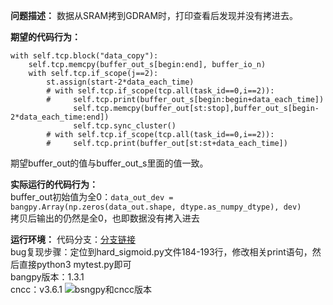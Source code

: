 **问题描述：**
数据从SRAM拷到GDRAM时，打印查看后发现并没有拷进去。

**期望的代码行为：**
```
with self.tcp.block("data_copy"):
    self.tcp.memcpy(buffer_out_s[begin:end], buffer_io_n)
    with self.tcp.if_scope(j==2):
        st.assign(start-2*data_each_time)
        # with self.tcp.if_scope(tcp.all(task_id==0,i==2)):
        #     self.tcp.print(buffer_out_s[begin:begin+data_each_time])
              self.tcp.memcpy(buffer_out[st:stop],buffer_out_s[begin-2*data_each_time:end])
              self.tcp.sync_cluster()
        # with self.tcp.if_scope(tcp.all(task_id==0,i==2)):
        #     self.tcp.print(buffer_out[st:st+data_each_time])
```
期望buffer_out的值与buffer_out_s里面的值一致。

**实际运行的代码行为：**\
buffer_out初始值为全0：`data_out_dev = bangpy.Array(np.zeros(data_out.shape, dtype.as_numpy_dtype), dev)`\
拷贝后输出的仍然是全0，也即数据没有拷入进去

**运行环境：**
代码分支：[分支链接](https://github.com/pingmu123/mlu-ops.git)\
bug复现步骤：定位到hard_sigmoid.py文件184-193行，修改相关print语句，然后直接python3 mytest.py即可\
bangpy版本：1.3.1\
cncc：v3.6.1
![bsngpy和cncc版本](https://user-images.githubusercontent.com/102028822/165430656-ac6217b7-1078-41dc-be44-7420261b7411.png)
